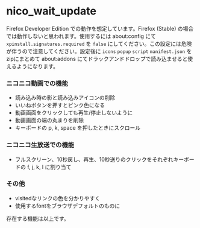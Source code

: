 # nico_wait_update

Firefox Developer Edition での動作を想定しています。Firefox (Stable) の場合では動作しないと思われます。使用するには about:config にて `xpinstall.signatures.required` を `false` にしてください。この設定には危険が伴うので注意してください。設定後に `icons` `popup` `script` `manifest.json` をzipにまとめて about:addons にてドラックアンドドロップで読み込ませると使えるようになります。

### ニコニコ動画での機能

- 読み込み時の影と読み込みアイコンの削除
- いいねボタンを押すとピンク色になる
- 動画画面をクリックしても再生/停止しないように
- 動画画面の端の丸まりを削除
- キーボードの p, k, space を押したときにスクロール

### ニコニコ生放送での機能

- フルスクリーン、10秒戻し、再生、10秒送りのクリックをそれぞれキーボードの f, j, k, l に割り当て

### その他

- visitedなリンクの色を分かりやすく
- 使用するfontをブラウザデフォルトのものに

存在する機能は以上です。
